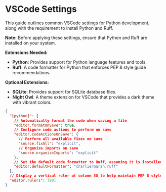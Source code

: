# **VSCode Settings**

This guide outlines common VSCode settings for Python development, along with the requirement to install Python and Ruff.

**Note:** Before applying these settings, ensure that Python and Ruff are installed on your system.

**Extensions Needed:**

- **Python**: Provides support for Python language features and tools.
- **Ruff**: A code formatter for Python that enforces PEP 8 style guide recommendations.

**Optional Extensions:**

- **SQLite**: Provides support for SQLite database files.
- **Night Owl**: A theme extension for VSCode that provides a dark theme with vibrant colors.

```json
{
  "[python]": {
    // Automatically format the code when saving a file
    "editor.formatOnSave": true,
    // Configure code actions to perform on save
    "editor.codeActionsOnSave": {
      // Perform all available fixes on save
      "source.fixAll": "explicit",
      // Organize imports on save
      "source.organizeImports": "explicit"
    },
    // Set the default code formatter to Ruff, assuming it is installed
    "editor.defaultFormatter": "charliermarsh.ruff"
  },
  // Display a vertical ruler at column 88 to help maintain PEP 8 style guide recommendations
  "editor.rulers": [88]
}
```
